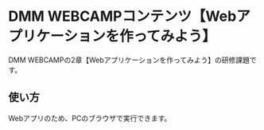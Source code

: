 # DMM WEBCAMPコンテンツ【Webアプリケーションを作ってみよう】
DMM WEBCAMPの2章【Webアプリケーションを作ってみよう】の研修課題です。
## 使い方
Webアプリのため、PCのブラウザで実行できます。
